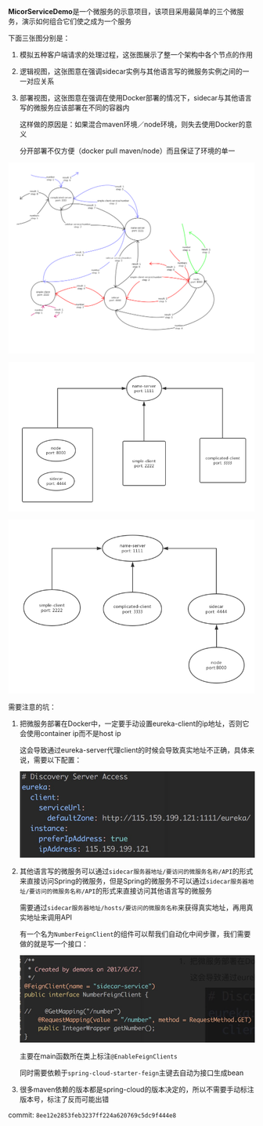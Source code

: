 **MicorServiceDemo**是一个微服务的示意项目，该项目采用最简单的三个微服务，演示如何组合它们使之成为一个服务

下面三张图分别是：

1. 模拟五种客户端请求的处理过程，这张图展示了整一个架构中各个节点的作用

2. 逻辑视图，这张图意在强调sidecar实例与其他语言写的微服务实例之间的一一对应关系

3. 部署视图，这张图意在强调在使用Docker部署的情况下，sidecar与其他语言写的微服务应该部署在不同的容器内

   这样做的原因是：如果混合maven环境／node环境，则失去使用Docker的意义

   分开部署不仅方便（docker pull maven/node）而且保证了环境的单一

![1](1.png)

![2](2.png)

![3](3.png)

需要注意的坑：

1. 把微服务部署在Docker中，一定要手动设置eureka-client的ip地址，否则它会使用container ip而不是host ip

   这会导致通过eureka-server代理client的时候会导致真实地址不正确，具体来说，需要以下配置：

   ![4](4.jpg)

2. 其他语言写的微服务可以通过`sidecar服务器地址/要访问的微服务名称/API`的形式来直接访问Spring的微服务，但是Spring的微服务不可以通过`sidecar服务器地址/要访问的微服务名称/API`的形式来直接访问其他语言写的微服务

   需要通过`sidecar服务器地址/hosts/要访问的微服务名称`来获得真实地址，再用真实地址来调用API

   有一个名为`NumberFeignClient`的组件可以帮我们自动化中间步骤，我们需要做的就是写一个接口：

   ![5](5.jpg)

   主要在main函数所在类上标注`@EnableFeignClients`

   同时需要依赖于`spring-cloud-starter-feign`主键去自动为接口生成bean

3. 很多maven依赖的版本都是spring-cloud的版本决定的，所以不需要手动标注版本号，标注了反而可能出错

commit: `8ee12e2853feb3237ff224a620769c5dc9f444e8`
